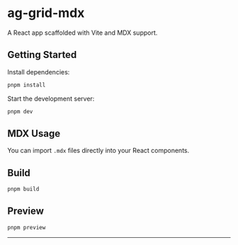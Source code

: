 # ag-grid-mdx

A React app scaffolded with Vite and MDX support.

## Getting Started

Install dependencies:

```sh
pnpm install
```

Start the development server:

```sh
pnpm dev
```

## MDX Usage

You can import `.mdx` files directly into your React components.

## Build

```sh
pnpm build
```

## Preview

```sh
pnpm preview
```

---

